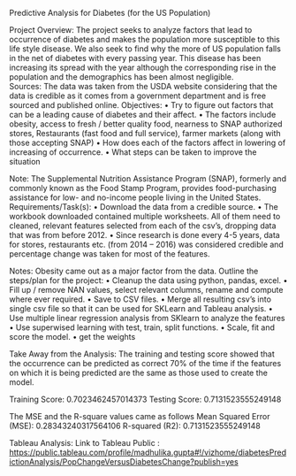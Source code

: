 Predictive Analysis for Diabetes (for the US Population)

Project Overview:
The project seeks to analyze factors that lead to occurrence of diabetes and makes the population more susceptible to this life style 
disease. We also seek to find why the more of US population falls in the net of diabetes with every passing year. 
This disease has been increasing its spread with the year although the corresponding rise in the population and the demographics has 
been almost negligible.  
Sources: 
The data was taken from the USDA website considering that the data is credible as it comes from a government department and is free 
sourced and published online. 
Objectives:
•	Try to figure out factors that can be a leading cause of diabetes and their affect. 
•	The factors include obesity, access to fresh / better quality food, nearness to SNAP authorized stores, Restaurants (fast food and full service), farmer markets (along with those accepting SNAP)
•	How does each of the factors affect in lowering of increasing of occurrence. 
•	What steps can be taken to improve the situation

Note: The Supplemental Nutrition Assistance Program (SNAP), formerly and commonly known as the Food Stamp Program, provides food-purchasing assistance for low- and no-income people living in the United States.
Requirements/Task(s):
•	Download the data from a credible source. 
•	The workbook downloaded contained multiple worksheets. All of them need to cleaned, relevant features selected from each of the csv’s, dropping data that was from before 2012. 
•	Since research is done every 4-5 years, data for stores, restaurants etc. (from 2014 – 2016) was considered credible and percentage change was taken for most of the features. 

Notes: 
Obesity came out as a major factor from the data. 
Outline the steps/plan for the project:
•	Cleanup the data using python, pandas, excel.
•	Fill up / remove NAN values, select relevant columns, rename and compute where ever required. 
•	Save to CSV files. 
•	Merge all resulting csv’s into single csv file so that it can be used for SKLearn and Tableau analysis. 
•	Use multiple linear regression analysis from SKlearn to analyze the features 
•	Use superwised learning with test, train, split functions. 
•	Scale, fit and score the model. 
•	get the weights  

Take Away from the Analysis:
The training and testing score showed that the occurrence can be predicted as correct 70% of the time if the features on which it is being predicted are the same as those used to create the model.  

Training Score: 0.7023462457014373
Testing Score: 0.7131523555249148

 
The MSE and the R-square values came as follows
Mean Squared Error (MSE): 0.28343240317564106
R-squared (R2): 0.7131523555249148

Tableau Analysis:
Link to Tableau Public : https://public.tableau.com/profile/madhulika.gupta#!/vizhome/diabetesPredictionAnalysis/PopChangeVersusDiabetesChange?publish=yes 
